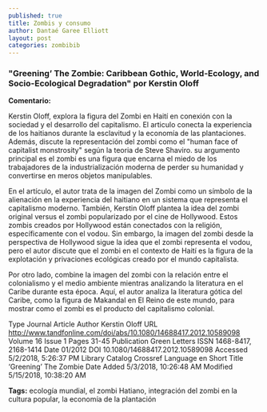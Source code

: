 ```yaml
---
published: true
title: Zombis y consumo
author: Dantaé Garee Elliott
layout: post
categories: zombibib
---
```



### "Greening’ The Zombie: Caribbean Gothic, World-Ecology, and Socio-Ecological Degradation" por Kerstin Oloff 

**Comentario:** 

Kerstin Oloff, explora la figura del Zombi en Haití en conexión con la sociedad y el desarrollo del capitalismo. El articulo conecta la experiencia de los haitianos durante la esclavitud y la economía de las plantaciones. Además, discute la representación del zombi como el "human face of capitalist monstrosity" según la teoria de Steve Shaviro. su argumento principal es el zombi es una figura que encarna el miedo de los trabajadores de la industrialización moderna de perder su humanidad y convertirse en meros objetos manipulables.

En el artículo, el autor trata de la imagen del Zombi como un símbolo de la alienación en la experiencia del haitiano en un sistema que representa el capitalismo moderno. También, Kerstin Oloff plantea la idea del zombi original versus el zombi popularizado por el cine de Hollywood. Estos zombis creados por Hollywood están conectados con la religión, específicamente con el vodou. Sin embargo, la imagen del zombi desde la perspectiva de Hollywood sigue la idea que el zombi representa el vodou, pero el autor discute que el zombi en el contexto de Haití es la figura de la explotación y privaciones ecológicas creado por el mundo capitalista.

Por otro lado, combine la imagen del zombi con la relación entre el colonialismo y el medio ambiente mientras analizando la literatura en el Caribe durante esta época. Aquí, el autor analiza la literatura gótica del Caribe, como la figura de Makandal en El Reino de este mundo, para mostrar como el zombi es el producto del capitalismo colonial.     

Type 	Journal Article
Author 	Kerstin Oloff
URL 	http://www.tandfonline.com/doi/abs/10.1080/14688417.2012.10589098
Volume 	16
Issue 	1
Pages 	31-45
Publication 	Green Letters
ISSN 	1468-8417, 2168-1414
Date 	01/2012
DOI 	10.1080/14688417.2012.10589098
Accessed 	5/2/2018, 5:26:37 PM
Library Catalog 	Crossref
Language 	en
Short Title 	‘Greening’ The Zombie
Date Added 	5/3/2018, 10:26:48 AM
Modified 	5/15/2018, 10:38:20 AM

**Tags:**
ecología mundial, el zombi Hatiano, integración del zombi en la cultura popular, la economía de la plantación 






